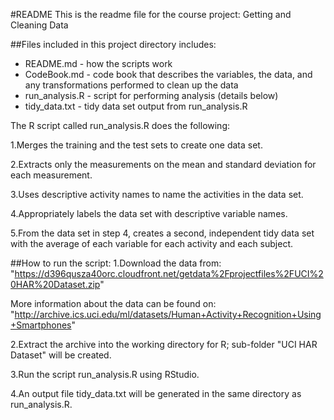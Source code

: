 #README
This is the readme file for the course project: Getting and Cleaning Data

##Files included in this project directory includes:
* README.md - how the scripts work
* CodeBook.md - code book that describes the variables, the data, and any transformations performed to clean up the data 
* run_analysis.R - script for performing analysis (details below)
* tidy_data.txt - tidy data set output from run_analysis.R

The R script called run_analysis.R does the following:

1.Merges the training and the test sets to create one data set.

2.Extracts only the measurements on the mean and standard deviation for each measurement.

3.Uses descriptive activity names to name the activities in the data set.

4.Appropriately labels the data set with descriptive variable names.

5.From the data set in step 4, creates a second, independent tidy data set with the average of each variable for each activity and each subject.


##How to run the script:
1.Download the data from: "https://d396qusza40orc.cloudfront.net/getdata%2Fprojectfiles%2FUCI%20HAR%20Dataset.zip"

More information about the data can be found on: "http://archive.ics.uci.edu/ml/datasets/Human+Activity+Recognition+Using+Smartphones"

2.Extract the archive into the working directory for R; sub-folder "UCI HAR Dataset" will be created.

3.Run the script run_analysis.R using RStudio.

4.An output file tidy_data.txt will be generated in the same directory as run_analysis.R.
